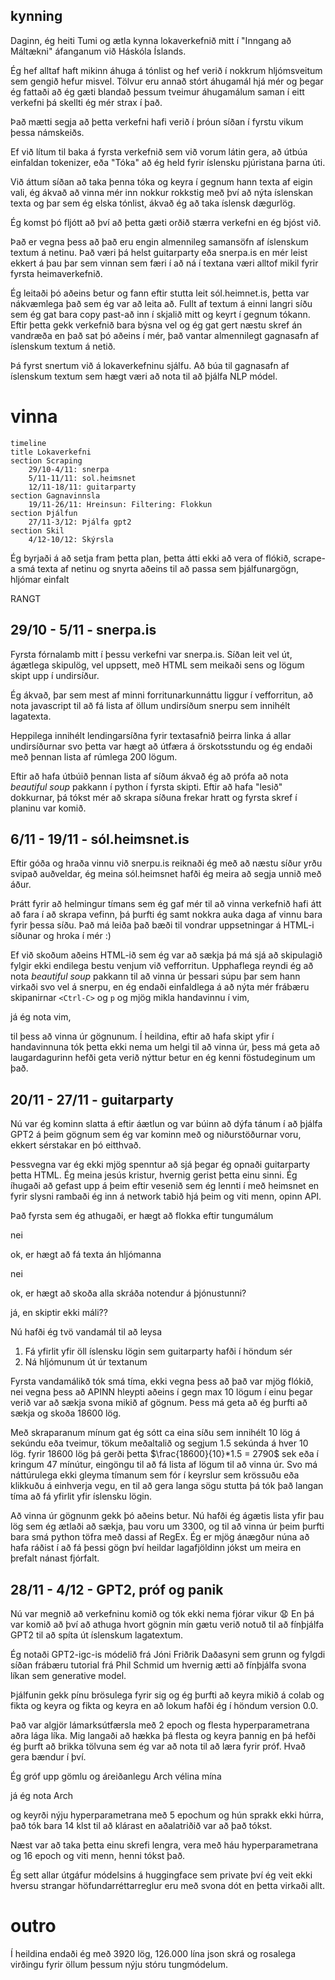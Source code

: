 ## kynning

Daginn,
ég heiti Tumi og ætla kynna lokaverkefnið mitt í "Inngang að Máltækni" áfanganum við Háskóla Íslands.

Ég hef alltaf haft mikinn áhuga á tónlist og hef verið í nokkrum hljómsveitum sem gengið hefur misvel.
Tölvur eru annað stórt áhugamál hjá mér og þegar ég fattaði að ég gæti blandað þessum tveimur áhugamálum saman í eitt verkefni þá skellti ég mér strax í það.

Það mætti segja að þetta verkefni hafi verið í þróun síðan í fyrstu vikum þessa námskeiðs.

Ef við lítum til baka á fyrsta verkefnið sem við vorum látin gera, að útbúa einfaldan tokenizer, eða "Tóka" að ég held fyrir íslensku pjúristana þarna úti.

Við áttum síðan að taka þenna tóka og keyra í gegnum hann texta af eigin vali, ég ákvað að vinna mér inn nokkur rokkstig með því að nýta íslenskan texta og þar sem ég elska tónlist, ákvað ég að taka íslensk dægurlög.

Ég komst þó fljótt að því að þetta gæti orðið stærra verkefni en ég bjóst við.

Það er vegna þess að það eru engin almennileg samansöfn af íslenskum textum á netinu.
Það væri þá helst guitarparty eða snerpa.is en mér leist ekkert á þau þar sem vinnan sem færi í að ná í textana væri alltof mikil fyrir fyrsta heimaverkefnið.


Ég leitaði þó aðeins betur og fann eftir stutta leit sól.heimnet.is, þetta var nákvæmlega það sem ég var að leita að.
Fullt af textum á einni langri síðu sem ég gat bara copy past-að inn í skjalið mitt og keyrt í gegnum tókann.
Eftir þetta gekk verkefnið bara býsna vel og ég gat gert næstu skref án vandræða en það sat þó aðeins í mér, það vantar almennilegt gagnasafn af íslenskum textum á netið.

Þá fyrst snertum við á lokaverkefninu sjálfu.
Að búa til gagnasafn af íslenskum textum sem hægt væri að nota til að þjálfa NLP módel.

# vinna

```mermaid
timeline
title Lokaverkefni
section Scraping
    29/10-4/11: snerpa
    5/11-11/11: sol.heimsnet
    12/11-18/11: guitarparty
section Gagnavinnsla
    19/11-26/11: Hreinsun: Filtering: Flokkun
section Þjálfun
    27/11-3/12: Þjálfa gpt2
section Skil
    4/12-10/12: Skýrsla
```

Ég byrjaði á að setja fram þetta plan, þetta átti ekki að vera of flókið, scrape-a smá texta af netinu og snyrta aðeins til að passa sem þjálfunargögn, hljómar einfalt

RANGT

## 29/10 - 5/11 - snerpa.is

Fyrsta fórnalamb mitt í þessu verkefni var snerpa.is. 
Síðan leit vel út, ágætlega skipulög, vel uppsett, með HTML sem meikaði sens og lögum skipt upp í undirsíður.

Ég ákvað, þar sem mest af minni forritunarkunnáttu liggur í vefforritun, að nota javascript til að fá lista af öllum undirsíðum snerpu sem innihélt lagatexta.

Heppilega innihélt lendingarsíðna fyrir textasafnið þeirra linka á allar undirsíðurnar svo þetta var hægt að útfæra á örskotsstundu og ég endaði með þennan lista af rúmlega 200 lögum.

Eftir að hafa útbúið þennan lista af síðum ákvað ég að prófa að nota *beautiful soup* pakkann í python í fyrsta skipti.
Eftir að hafa "lesið" dokkurnar, þá tókst mér að skrapa síðuna frekar hratt og fyrsta skref í planinu var komið.

## 6/11 - 19/11 - sól.heimsnet.is

Eftir góða og hraða vinnu við snerpu.is reiknaði ég með að næstu síður yrðu svipað auðveldar, ég meina sól.heimsnet hafði ég meira að segja unnið með áður.

Þrátt fyrir að helmingur tímans sem ég gaf mér til að vinna verkefnið hafi átt að fara í að skrapa vefinn, þá þurfti ég samt nokkra auka daga af vinnu bara fyrir þessa síðu. Það má leiða það bæði til vondrar uppsetningar á HTML-i síðunar og hroka í mér :)

Ef við skoðum aðeins HTML-ið sem ég var að sækja þá má sjá að skipulagið fylgir ekki endilega bestu venjum við vefforritun.
Upphaflega reyndi ég að nota *beautiful soup* pakkann til að vinna úr þessari súpu þar sem hann virkaði svo vel á snerpu, en ég endaði einfaldlega á að nýta mér frábæru skipanirnar `<Ctrl-C>` og `p` og mjög mikla handavinnu í vim,

já ég nota vim,

til þess að vinna úr gögnunum.
Í heildina, eftir að hafa skipt yfir í handavinnuna tók þetta ekki nema um helgi til að vinna úr, þess má geta að laugardagurinn hefði geta verið nýttur betur en ég kenni föstudeginum um það.

## 20/11 - 27/11 - guitarparty

Nú var ég kominn slatta á eftir áætlun og var búinn að dýfa tánum í að þjálfa GPT2 á þeim gögnum sem ég var kominn með og niðurstöðurnar voru, ekkert sérstakar en þó eitthvað.

Þessvegna var ég ekki mjög spenntur að sjá þegar ég opnaði guitarparty þetta HTML.
Ég meina jesús kristur, hvernig gerist þetta einu sinni.
Ég íhugaði að gefast upp á þeim eftir vesenið sem ég lennti í með heimsnet en fyrir slysni rambaði ég inn á network tabið hjá þeim og viti menn, opinn API.

Það fyrsta sem ég athugaði, er hægt að flokka eftir tungumálum

nei

ok, er hægt að fá texta án hljómanna

nei

ok, er hægt að skoða alla skráða notendur á þjónustunni?

já, en skiptir ekki máli??

Nú hafði ég tvö vandamál til að leysa
1. Fá yfirlit yfir öll íslensku lögin sem guitarparty hafði í höndum sér
2. Ná hljómunum út úr textanum

Fyrsta vandamálikð tók smá tíma, ekki vegna þess að það var mjög flókið, nei vegna þess að APINN hleypti aðeins í gegn max 10 lögum í einu þegar verið var að sækja svona mikið af gögnum. Þess má geta að ég þurfti að sækja og skoða 18600 lög.

Með skraparanum mínum gat ég sótt ca eina síðu sem innihélt 10 lög á sekúndu eða tveimur, tökum meðaltalið og segjum 1.5 sekúnda á hver 10 lög. fyrir 18600 lög þá gerði þetta $\frac{18600}{10}*1.5 = 2790$ sek eða í kringum 47 mínútur, eingöngu til að fá lista af lögum til að vinna úr.
Svo má náttúrulega ekki gleyma tímanum sem fór í keyrslur sem krössuðu eða klikkuðu á einhverja vegu, en til að gera langa sögu stutta þá tók það langan tíma að fá yfirlit yfir íslensku lögin.

Að vinna úr gögnunm gekk þó aðeins betur.
Nú hafði ég ágætis lista yfir þau lög sem ég ætlaði að sækja, þau voru um 3300, og til að vinna úr þeim þurfti bara smá python töfra með dassi af RegEx.
Ég er mjög ánægður núna að hafa ráðist í að fá þessi gögn því heildar lagafjöldinn jókst um meira en þrefalt nánast fjórfalt.

## 28/11 - 4/12 - GPT2, próf og panik

Nú var megnið að verkefninu komið og tók ekki nema fjórar vikur :anguished:
En þá var komið að því að athuga hvort gögnin mín gætu verið notuð til að fínþjálfa GPT2 til að spíta út íslenskum lagatextum.

Ég notaði GPT2-igc-is módelið frá Jóni Friðrik Daðasyni sem grunn og fylgdi síðan frábæru tutorial frá Phil Schmid um hvernig ætti að fínþjálfa svona líkan sem generative model.

Þjálfunin gekk pínu brösulega fyrir sig og ég þurfti að keyra mikið á colab og fikta og keyra og fikta og keyra en að lokum hafði ég í höndum version 0.0.

Það var algjör lámarksútfærsla með 2 epoch og flesta hyperparametrana aðra lága líka. Mig langaði að hækka þá flesta og keyra þannig en þá hefði ég þurft að brikka tölvuna sem ég var að nota til að læra fyrir próf.
Hvað gera bændur í því.

Ég gróf upp gömlu og áreiðanlegu Arch vélina mína

já ég nota Arch

og keyrði nýju hyperparametrana með 5 epochum og hún sprakk ekki húrra, það tók bara 14 klst til að klárast en aðalatriðið var að það tókst.

Næst var að taka þetta einu skrefi lengra, vera með háu hyperparametrana og 16 epoch og viti menn, henni tókst það.

Ég sett allar útgáfur módelsins á huggingface sem private því ég veit ekki hversu strangar höfundarréttarreglur eru með svona dót en þetta virkaði allt.

# outro

Í heildina endaði ég með 3920 lög, 126.000 lína json skrá og rosalega virðingu fyrir öllum þessum nýju stóru tungmódelum.